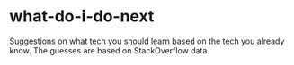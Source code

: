 # what-do-i-do-next
Suggestions on what tech you should learn based on the tech you already know. The guesses are based on StackOverflow data.
